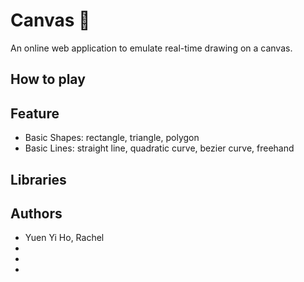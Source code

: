 # Canvas 🎨

An online web application to emulate real-time drawing on a canvas.

## How to play

## Feature
- Basic Shapes: rectangle, triangle, polygon
- Basic Lines: straight line, quadratic curve, bezier curve, freehand

## Libraries

## Authors

- Yuen Yi Ho, Rachel
- <!-- - your name -->
- <!-- - your name -->
- <!-- - your name -->
